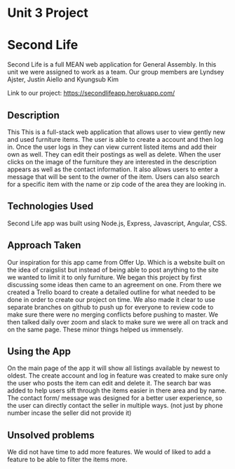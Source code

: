# Unit 3 Project
# Second Life
Second Life is a full MEAN web application for General Assembly. In this unit we were assigned to work as a team. Our group members are Lyndsey Ajster, Justin Aiello and Kyungsub Kim

Link to our project:
https://secondlifeapp.herokuapp.com/

## Description

This This is a full-stack web application that allows user to view gently new and used furniture items.  The user is able to create a account and then log in. Once the user logs in they can view current listed items and add their own as well. They can edit their postings as well as delete. When the user clicks on the image of the furniture they are interested in the description appears as well as the contact information. It also allows users to enter a message that will be sent to the owner of the item. Users can also search for a specific item with the name or zip code of the area they are looking in.

## Technologies Used
Second Life app was built using Node.js, Express, Javascript, Angular, CSS.

## Approach Taken
Our inspiration for this app came from Offer Up. Which is a website built on the idea of craigslist but instead of being able to post anything to the site we wanted to limit it to only furniture. We began this project by first discussing some ideas then came to an agreement on one. From there we created a Trello board to create a detailed outline for what needed to be done in order to create our project on time. We also made it clear to use separate branches on github to push up for everyone to review code to make sure there were no merging conflicts before pushing to master. We then talked daily over zoom and slack to make sure we were all on track and on the same page. These minor things helped us immensely.

## Using the App
On the main page of the app it will show all listings available by newest to oldest. The create account and log in feature was created to make sure only the user who posts the item can edit and delete it. The search bar was added to help users sift through the items easier in there area and by name. The contact form/ message was designed for a better user experience, so the user can directly contact the seller in multiple ways. (not just by phone number incase the seller did not provide it)

## Unsolved problems
We did not have time to add more features. We would of liked to add a feature to be able to filter the items more. 
